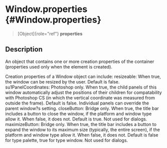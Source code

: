 Window.properties {#Window.properties}
=================

> [Object]{role="ref"} **properties**

Description
-----------

An object that contains one or more creation properties of the container
(properties used only when the element is created).

Creation properties of a Window object can include: resizeable: When
true, the window can be resized by the user. Default is false.
su1PanelCoordinates: Photoshop only. When true, the child panels of this
window automatically adjust the positions of their children for
compatability with Photoshop CS (in which the vertical coordinate was
measured from outside the frame). Default is false. Individual panels
can override the parent window?s setting. closeButton: Bridge only. When
true, the title bar includes a button to close the window, if the
platform and window type allow it. When false, it does not. Default is
true. Not used for dialogs. maximizeButton: Bridge only. When true, the
title bar includes a button to expand the window to its maximum size
(typically, the entire screen), if the platform and window type allow
it. When false, it does not. Default is false for type palette, true for
type window. Not used for dialogs.
